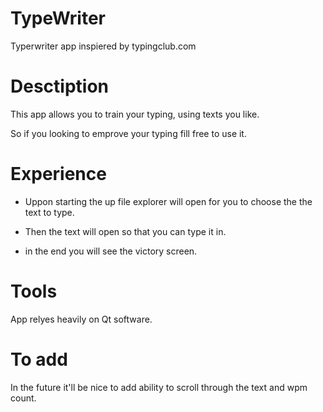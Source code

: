 # TypeWriter
Typerwriter app inspiered by typingclub.com
# Desctiption
This app allows you to train your typing, using texts you like.

So if you looking to emprove your typing fill free to use it.

# Experience

- Uppon starting the up file explorer will open for you to choose the the text to type.

- Then the text will open so that you can type it in.

- in the end you will see the victory screen.

# Tools

App relyes heavily on Qt software.

# To add

In the future it'll be nice to add ability to scroll through the text and wpm count.
